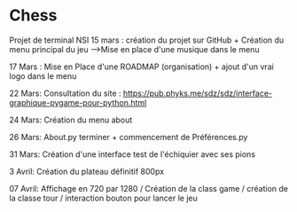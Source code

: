 # Chess
Projet de terminal NSI 
15 mars : création du projet sur GitHub + Création du menu principal du jeu
-->Mise en place d'une musique dans le menu


17 Mars : Mise en Place d'une ROADMAP (organisation) + ajout d'un vrai logo dans le menu


22 Mars: Consultation du site : https://pub.phyks.me/sdz/sdz/interface-graphique-pygame-pour-python.html


24 Mars: Création du menu about 

26 Mars: About.py terminer + commencement de Préférences.py

31 Mars: Création d'une interface test de l'échiquier avec ses pions

3 Avril: Création du plateau définitif 800px

07 Avril: Affichage en 720 par 1280 / Création de la class game / création de la classe tour
/ interaction bouton pour lancer le jeu

